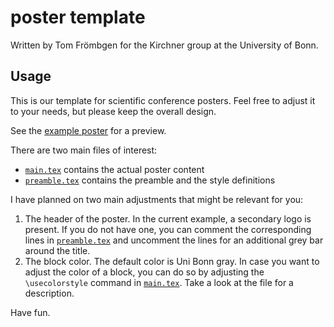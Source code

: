 # poster template

Written by Tom Frömbgen for the Kirchner group at the University of Bonn.

## Usage

This is our template for scientific conference posters. Feel free to adjust it to your needs, but please keep the overall design.

See the [example poster](main.pdf) for a preview.

There are two main files of interest:
* [`main.tex`](main.tex) contains the actual poster content
* [`preamble.tex`](preamble.tex) contains the preamble and the style definitions

I have planned on two main adjustments that might be relevant for you:
1. The header of the poster. In the current example, a secondary logo is present. If you do not have one, you can comment the corresponding lines in [`preamble.tex`](preamble.tex) and uncomment the lines for an additional grey bar around the title.
2. The block color. The default color is Uni Bonn gray. In case you want to adjust the color of a block, you can do so by adjusting the `\usecolorstyle` command in [`main.tex`](main.tex). Take a look at the file for a description.

Have fun.
